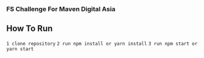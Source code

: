 ### FS Challenge For Maven Digital Asia

## How To Run

`1 clone repository`
`2 run npm install or yarn install`
`3 run npm start or yarn start`
